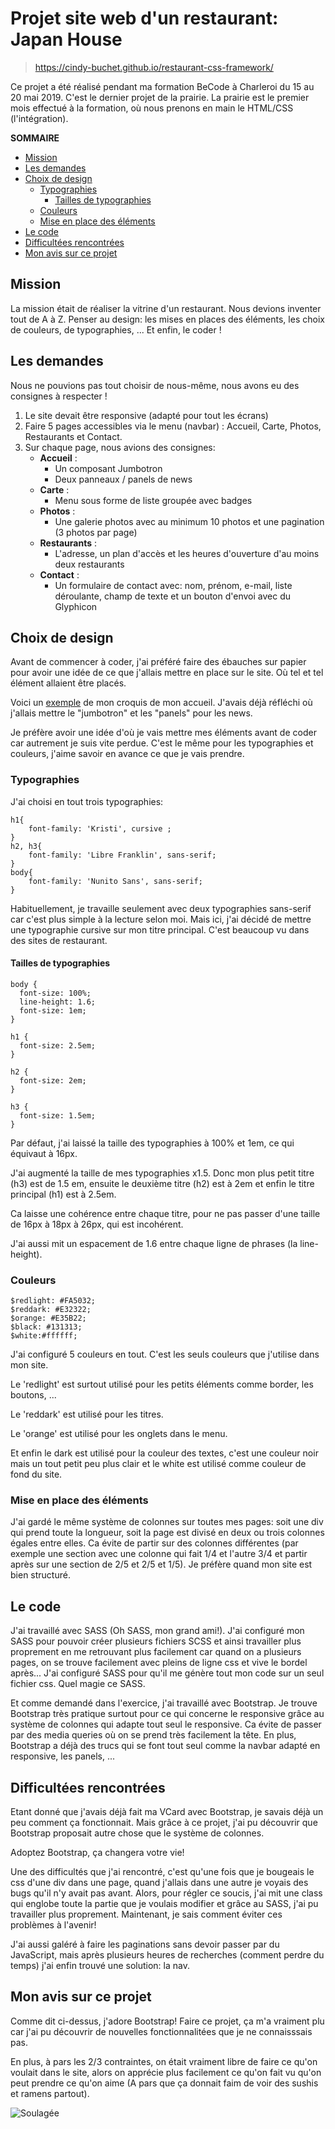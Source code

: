# Projet site web d'un restaurant: Japan House
> https://cindy-buchet.github.io/restaurant-css-framework/

Ce projet a été réalisé pendant ma formation BeCode à Charleroi du 15 au 20 mai 2019. C'est le dernier projet de la prairie. La prairie est le premier mois effectué à la formation, où nous prenons en main le HTML/CSS (l'intégration).

**SOMMAIRE**

* [Mission](#Mission)
* [Les demandes](#Les-demandes)
* [Choix de design](#Choix-de-design)
    * [Typographies](#Typographies)
        * [Tailles de typographies](#Tailles-de-typographies)
    * [Couleurs](#Couleurs)
    * [Mise en place des éléments](#Mise-en-place-des-éléments)
* [Le code](#Le-code)
* [Difficultées rencontrées](#Difficultées-rencontrées)
* [Mon avis sur ce projet](#Mon-avis-sur-ce-projet)


## Mission

La mission était de réaliser la vitrine d'un restaurant. Nous devions inventer tout de A à Z. Penser au design: les mises en places des éléments, les choix de couleurs, de typographies, ... Et enfin, le coder !

## Les demandes

Nous ne pouvions pas tout choisir de nous-même, nous avons eu des consignes à respecter ! 
1. Le site devait être responsive (adapté pour tout les écrans)
2. Faire 5 pages accessibles via le menu (navbar) : Accueil, Carte, Photos, Restaurants et Contact.
3. Sur chaque page, nous avions des consignes:
    * **Accueil** : 
        * Un composant Jumbotron
        * Deux panneaux / panels de news
    * **Carte** :
        * Menu sous forme de liste groupée avec badges
    * **Photos** : 
        * Une galerie photos avec au minimum 10 photos et une pagination (3 photos par page)
    * **Restaurants** :
        * L'adresse, un plan d'accès et les heures d'ouverture d'au moins deux restaurants
    * **Contact** :
        * Un formulaire de contact avec: nom, prénom, e-mail, liste déroulante, champ de texte et un bouton d'envoi avec du Glyphicon

## Choix de design

Avant de commencer à coder, j'ai préféré faire des ébauches sur papier pour avoir une idée de ce que j'allais mettre en place sur le site. Où tel et tel élément allaient être placés.

Voici un [exemple](https://image.noelshack.com/fichiers/2019/21/1/1558359307-60708161-2445777315485120-229780776105803776-n.jpg) de mon croquis de mon accueil. J'avais déjà réfléchi où j'allais mettre le "jumbotron" et les "panels" pour les news. 

Je préfère avoir une idée d'où je vais mettre mes éléments avant de coder car autrement je suis vite perdue. C'est le même pour les typographies et couleurs, j'aime savoir en avance ce que je vais prendre.

### Typographies
J'ai choisi en tout trois typographies:
```
h1{
    font-family: 'Kristi', cursive ;
}
h2, h3{
    font-family: 'Libre Franklin', sans-serif;
}
body{
    font-family: 'Nunito Sans', sans-serif;
}
```
Habituellement, je travaille seulement avec deux typographies sans-serif car c'est plus simple à la lecture selon moi. Mais ici, j'ai décidé de mettre une typographie cursive sur mon titre principal. C'est beaucoup vu dans des sites de restaurant.

#### Tailles de typographies
```
body {
  font-size: 100%;
  line-height: 1.6;
  font-size: 1em;
}

h1 {
  font-size: 2.5em;
}

h2 {
  font-size: 2em;
}

h3 {
  font-size: 1.5em;
}
```
Par défaut, j'ai laissé la taille des typographies à 100% et 1em, ce qui équivaut à 16px.

J'ai augmenté la taille de mes typographies x1.5. Donc mon plus petit titre (h3) est de 1.5 em, ensuite le deuxième titre (h2) est à 2em et enfin le titre principal (h1) est à 2.5em. 

Ca laisse une cohérence entre chaque titre, pour ne pas passer d'une taille de 16px à 18px à 26px, qui est incohérent. 

J'ai aussi mit un espacement de 1.6 entre chaque ligne de phrases (la line-height).
### Couleurs
```
$redlight: #FA5032;
$reddark: #E32322;
$orange: #E35B22;
$black: #131313;
$white:#ffffff;
```
J'ai configuré 5 couleurs en tout. C'est les seuls couleurs que j'utilise dans mon site.

Le 'redlight' est surtout utilisé pour les petits éléments comme border, les boutons, ...

Le 'reddark' est utilisé pour les titres.

Le 'orange' est utilisé pour les onglets dans le menu.

Et enfin le dark est utilisé pour la couleur des textes, c'est une couleur noir mais un tout petit peu plus clair et le white est utilisé comme couleur de fond du site.

### Mise en place des éléments
J'ai gardé le même système de colonnes sur toutes mes pages: soit une div qui prend toute la longueur, soit la page est divisé en deux ou trois colonnes égales entre elles. Ca évite de partir sur des colonnes différentes (par exemple une section avec une colonne qui fait 1/4 et l'autre 3/4 et partir après sur une section de 2/5 et 2/5 et 1/5). Je préfère quand mon site est bien structuré.

## Le code
J'ai travaillé avec SASS (Oh SASS, mon grand ami!). J'ai configuré mon SASS pour pouvoir créer plusieurs fichiers SCSS et ainsi travailler plus proprement en me retrouvant plus facilement car quand on a plusieurs pages, on se trouve facilement avec pleins de ligne css et vive le bordel après... J'ai configuré SASS pour qu'il me génère tout mon code sur un seul fichier css. Quel magie ce SASS.

Et comme demandé dans l'exercice, j'ai travaillé avec Bootstrap. Je trouve Bootstrap très pratique surtout pour ce qui concerne le responsive grâce au système de colonnes qui adapte tout seul le responsive. Ca évite de passer par des media queries où on se prend très facilement la tête. En plus, Bootstrap a déjà des trucs qui se font tout seul comme la navbar adapté en responsive, les panels, ...

## Difficultées rencontrées
Etant donné que j'avais déjà fait ma VCard avec Bootstrap, je savais déjà un peu comment ça fonctionnait. Mais grâce à ce projet, j'ai pu découvrir que Bootstrap proposait autre chose que le système de colonnes. 

Adoptez Bootstrap, ça changera votre vie!

Une des difficultés que j'ai rencontré, c'est qu'une fois que je bougeais le css d'une div dans une page, quand j'allais dans une autre je voyais des bugs qu'il n'y avait pas avant. Alors, pour régler ce soucis, j'ai mit une class qui englobe toute la partie que je voulais modifier et grâce au SASS, j'ai pu travailler plus proprement. Maintenant, je sais comment éviter ces problèmes à l'avenir!

J'ai aussi galéré à faire les paginations sans devoir passer par du JavaScript, mais après plusieurs heures de recherches (comment perdre du temps) j'ai enfin trouvé une solution: la nav.

## Mon avis sur ce projet

Comme dit ci-dessus, j'adore Bootstrap! Faire ce projet, ça m'a vraiment plu car j'ai pu découvrir de nouvelles fonctionnalitées que je ne connaisssais pas. 

En plus, à pars les 2/3 contraintes, on était vraiment libre de faire ce qu'on voulait dans le site, alors on apprécie plus facilement ce qu'on fait vu qu'on peut prendre ce qu'on aime (A pars que ça donnait faim de voir des sushis et ramens partout).


![Soulagée](https://i.giphy.com/media/JMV7IKoqzxlrW/giphy.webp)
